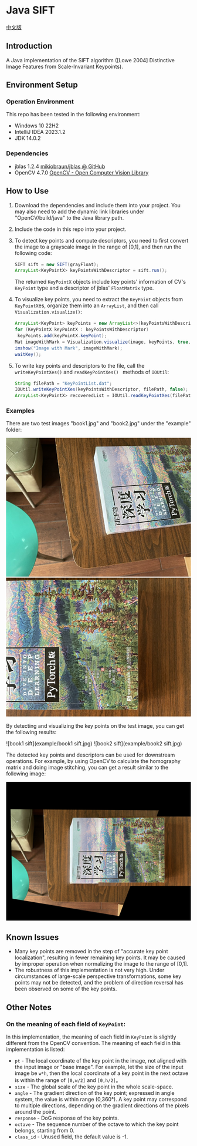 # Java SIFT

[中文版](README-zh.md)

## Introduction

A Java implementation of the SIFT algorithm ([Lowe 2004] Distinctive Image Features from Scale-Invariant Keypoints).

## Environment Setup

### Operation Environment

This repo has been tested in the following environment:

- Windows 10 22H2
- IntelliJ IDEA 2023.1.2
- JDK 14.0.2

### Dependencies

- jblas 1.2.4 [mikiobraun/jblas @ GitHub](https://jblas.org/)
- OpenCV 4.7.0 [OpenCV - Open Computer Vision Library](https://opencv.org/)

## How to Use

1. Download the dependencies and include them into your project. You may also need to add the dynamic link libraries under "OpenCV/build/java" to the Java library path.

2. Include the code in this repo into your project.

3. To detect key points and compute descriptors, you need to first convert the image to a grayscale image in the range of [0,1], and then run the following code:

   ```java
   SIFT sift = new SIFT(grayFloat);
   ArrayList<KeyPointX> keyPointsWithDescriptor = sift.run();
   ```

   The returned `KeyPointX` objects include key points' information of CV's `KeyPoint` type and a descriptor of jblas' `FloatMatrix` type.

4. To visualize key points, you need to extract the `KeyPoint` objects from `KeyPointX`es, organize them into an `ArrayList`, and then call `Visualization.visualize()`:

   ```java
   ArrayList<KeyPoint> keyPoints = new ArrayList<>(keyPointsWithDescriptor.size());
   for (KeyPointX keyPointX : keyPointsWithDescriptor)
   	keyPoints.add(keyPointX.keyPoint);
   Mat imageWithMark = Visualization.visualize(image, keyPoints, true, true);
   imshow("Image with Mark", imageWithMark);
   waitKey();
   ```

5. To write key points and descriptors to the file, call the `writeKeyPointXes()` and `readKeyPointXes() ` methods of `IOUtil`:

   ```java
   String filePath = "KeyPointList.dat";
   IOUtil.writeKeyPointXes(keyPointsWithDescriptor, filePath, false);
   ArrayList<KeyPointX> recoveredList = IOUtil.readKeyPointXes(filePath);
   ```

### Examples

There are two test images "book1.jpg" and "book2.jpg" under the "example" folder:

![book1](example/book1.jpg) ![book2](example/book2.jpg)

By detecting and visualizing the key points on the test image, you can get the following results:

![book1 sift](example/book1 sift.jpg) ![book2 sift](example/book2 sift.jpg)

The detected key points and descriptors can be used for downstream operations. 
For example, by using OpenCV to calculate the homography matrix and doing image stitching, you can get a result similar to the following image:

![stitch](example/stitch.jpg)

## Known Issues

- Many key points are removed in the step of "accurate key point localization", resulting in fewer remaining key points. It may be caused by improper operation when normalizing the image to the range of [0,1].
- The robustness of this implementation is not very high. Under circumstances of large-scale perspective transformations, some key points may not be detected, and the problem of direction reversal has been observed on some of the key points.

## Other Notes

### On the meaning of each field of `KeyPoint`:

In this implementation, the meaning of each field in `KeyPoint` is slightly different from the OpenCV convention. The meaning of each field in this implementation is listed:

- `pt` - The local coordinate of the key point in the image, not aligned with the input image or "base image". For example, let the size of the input image be `w*h`, then the local coordinate of a key point in the next octave is within the range of `[0,w/2]` and `[0,h/2]`。
- `size` - The global scale of the key point in the whole scale-space.
- `angle` - The gradient direction of the key point; expressed in angle system, the value is within range (0,360°). A key point may correspond to multiple directions, depending on the gradient directions of the pixels around the point.
- `response` - DoG response of the key points.
- `octave` - The sequence number of the octave to which the key point belongs, starting from 0.
- `class_id` - Unused field, the default value is -1.